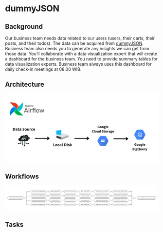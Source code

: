 # dummyJSON

## Background
Our business team needs data related to our users (users, their carts, their posts, and their todos). The data can be acquired from [dummyJSON](https://dummyjson.com/). Business team also needs you to generate any insights we can get from those data. You’ll collaborate with a data visualization expert that will create a dashboard for the business team. You need to provide summary tables for data visualization experts. Business team always uses this dashboard for daily check-in meetings at 08.00 WIB.

## Architecture
![architecture](https://github.com/aisyahputami/dummyJSON/blob/main/documentation/Architecture.png)

## Workflows
![workflows](https://github.com/aisyahputami/dummyJSON/blob/main/documentation/Workflows.png)

## Tasks

